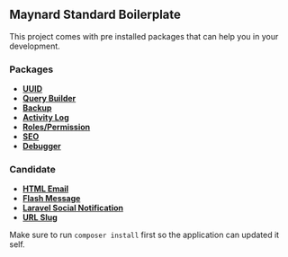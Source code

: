 ## Maynard Standard Boilerplate

This project comes with pre installed packages that can help you in your development.

### Packages

- **[UUID](https://github.com/webpatser/laravel-uuid)**
- **[Query Builder](https://github.com/spatie/laravel-query-builder)**
- **[Backup](https://spatie.be/docs/laravel-backup/v6/introduction)**
- **[Activity Log](https://spatie.be/docs/laravel-activitylog/v3/installation-and-setup)**
- **[Roles/Permission](https://spatie.be/docs/laravel-permission/v3/installation-laravel)**
- **[SEO](https://github.com/artesaos/seotools?ref=madewithlaravel.com)**
- **[Debugger](https://laravel.com/docs/7.x/telescope)**

### Candidate 
- **[HTML Email](https://github.com/Snowfire/Beautymail)**
- **[Flash Message](https://github.com/laracasts/flash)**
- **[Laravel Social Notification](https://laravel-notification-channels.com/)**
- **[URL Slug](https://github.com/cviebrock/eloquent-sluggable)**

Make sure to run `composer install` first so the application can updated it self.
